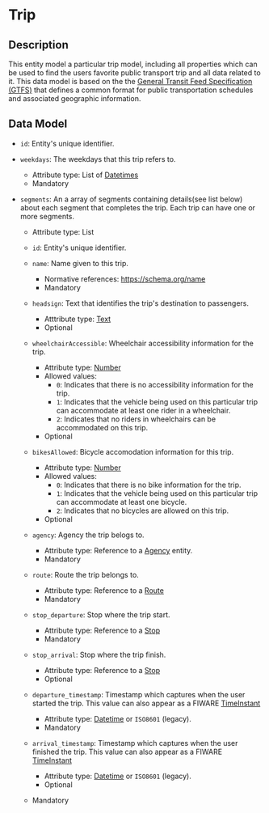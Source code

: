 # Trip

## Description

This entity model a particular trip model, including all properties which can be used to find the users favorite public transport trip and all data related to it. This data model is based on the the [General Transit Feed Specification (GTFS)](https://developers.google.com/transit/gtfs/) that defines a common format for public transportation schedules and associated geographic information.

## Data Model

- ```id```: Entity's unique identifier.

- ```weekdays```: The weekdays that this trip refers to. 
	- Attribute type: List of [Datetimes](http://schema.org/DateTime)
	- Mandatory

- ```segments```: An a array of segments containing details(see list below) about each segment that completes the trip. Each trip can have one or more segments.
	- Attribute type: List 

    - ```id```: Entity's unique identifier.

    - ```name```: Name given to this trip.
        - Normative references: https://schema.org/name
        - Mandatory

    - ```headsign```: Text that identifies the trip's destination to passengers.
        - Atttribute type: [Text](https://schema.org/Text)
        - Optional

    - ```wheelchairAccessible```: Wheelchair accessibility information for the trip.
        - Attribute type: [Number](https://github.com/schema.org/Number)
        - Allowed values: 
            - ```0```: Indicates that there is no accessibility information for the trip.
            - ```1```: Indicates that the vehicle being used on this particular trip can accommodate at least one rider in a wheelchair.
            - ```2```: Indicates that no riders in wheelchairs can be accommodated on this trip.
        - Optional

    - ```bikesAllowed```: Bicycle accomodation information for this trip.
        - Attribute type: [Number](https://github.com/schema.org/Number)
        - Allowed values:
            - ```0```: Indicates that there is no bike information for the trip.
            - ```1```: Indicates that the vehicle being used on this particular trip can accommodate at least one bicycle.
            - ```2```: Indicates that no bicycles are allowed on this trip.
        - Optional

    - ```agency```: Agency the trip belogs to.
        - Attribute type: Reference to a [Agency](https://github.com/ftcardoso/dataModels/blob/public_transportation/Transportation/Trip/Agency/doc/spec.md) entity.
        - Mandatory

    - ```route```: Route the trip belongs to.
        - Attribute type: Reference to a [Route](https://github.com/ftcardoso/dataModels/blob/public_transportation/Transportation/Trip/Route/doc/spec.md)
        - Mandatory

    - ```stop_departure```: Stop where the trip start.
        - Attribute type: Reference to a [Stop](https://github.com/ftcardoso/dataModels/blob/public_transportation/Transportation/Trip/Stop/doc/spec.md)
        - Mandatory

    - ```stop_arrival```: Stop where the trip finish.
        - Attribute type: Reference to a [Stop](https://github.com/ftcardoso/dataModels/blob/public_transportation/Transportation/Trip/Stop/doc/spec.md)
        - Optional

    - ```departure_timestamp```: Timestamp which captures when the user started the trip. This value can also appear as a FIWARE [TimeInstant](https://github.com/telefonicaid/iotagent-node-lib/blob/develop/README.md#TimeInstant)
        - Attribute type: [Datetime](http://schema.org/DateTime) or ```ISO8601``` (legacy).
        - Mandatory

    - ```arrival_timestamp```:	Timestamp which captures when the user finished the trip. This value can also appear as a FIWARE [TimeInstant](https://github.com/telefonicaid/iotagent-node-lib/blob/develop/README.md#TimeInstant)
        - Attribute type: [Datetime](http://schema.org/DateTime) or ```ISO8601``` (legacy).
        - Optional

	- Mandatory